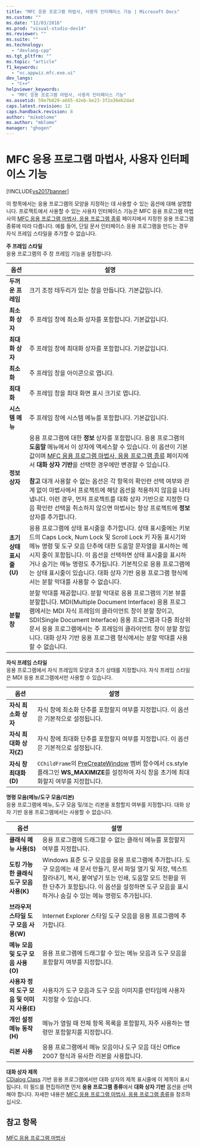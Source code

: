 ```yaml
---
title: "MFC 응용 프로그램 마법사, 사용자 인터페이스 기능 | Microsoft Docs"
ms.custom: ""
ms.date: "12/03/2016"
ms.prod: "visual-studio-dev14"
ms.reviewer: ""
ms.suite: ""
ms.technology: 
  - "devlang-cpp"
ms.tgt_pltfrm: ""
ms.topic: "article"
f1_keywords: 
  - "vc.appwiz.mfc.exe.ui"
dev_langs: 
  - "C++"
helpviewer_keywords: 
  - "MFC 응용 프로그램 마법사, 사용자 인터페이스 기능"
ms.assetid: 59e7b829-a665-42eb-be23-3f2a36eb2dad
caps.latest.revision: 12
caps.handback.revision: 8
author: "mikeblome"
ms.author: "mblome"
manager: "ghogen"
---
```

# MFC 응용 프로그램 마법사, 사용자 인터페이스 기능
[!INCLUDE[vs2017banner](../../assembler/inline/includes/vs2017banner.md)]

이 항목에서는 응용 프로그램의 모양을 지정하는 데 사용할 수 있는 옵션에 대해 설명합니다.  프로젝트에서 사용할 수 있는 사용자 인터페이스 기능은 MFC 응용 프로그램 마법사의 [MFC 응용 프로그램 마법사, 응용 프로그램 종류](../../mfc/reference/application-type-mfc-application-wizard.md) 페이지에서 지정한 응용 프로그램 종류에 따라 다릅니다.  예를 들어, 단일 문서 인터페이스 응용 프로그램을 만드는 경우 자식 프레임 스타일을 추가할 수 없습니다.  
  
 **주 프레임 스타일**  
 응용 프로그램의 주 창 프레임 기능을 설정합니다.  
  
|옵션|설명|  
|--------|--------|  
|**두꺼운 프레임**|크기 조정 테두리가 있는 창을 만듭니다.  기본값입니다.|  
|**최소화 상자**|주 프레임 창에 최소화 상자를 포함합니다.  기본값입니다.|  
|**최대화 상자**|주 프레임 창에 최대화 상자를 포함합니다.  기본값입니다.|  
|**최소화**|주 프레임 창을 아이콘으로 엽니다.|  
|**최대화**|주 프레임 창을 최대 화면 표시 크기로 엽니다.|  
|**시스템 메뉴**|주 프레임 창에 시스템 메뉴를 포함합니다.  기본값입니다.|  
|**정보 상자**|응용 프로그램에 대한 **정보** 상자를 포함합니다.  응용 프로그램의 **도움말** 메뉴에서 이 상자에 액세스할 수 있습니다.  이 옵션이 기본값이며 [MFC 응용 프로그램 마법사, 응용 프로그램 종류](../../mfc/reference/application-type-mfc-application-wizard.md) 페이지에서 **대화 상자 기반**을 선택한 경우에만 변경할 수 있습니다.<br /><br /> **참고** 대개 사용할 수 없는 옵션은 각 항목의 확인란 선택 여부와 관계 없이 마법사에서 프로젝트에 해당 옵션을 적용하지 않음을 나타냅니다.  이런 경우, 먼저 프로젝트를 대화 상자 기반으로 지정한 다음 확인란 선택을 취소하지 않으면 마법사는 항상 프로젝트에 **정보** 상자를 추가합니다.|  
|**초기 상태 표시줄\(U\)**|응용 프로그램에 상태 표시줄을 추가합니다.  상태 표시줄에는 키보드의 Caps Lock, Num Lock 및 Scroll Lock 키 자동 표시기와 메뉴 명령 및 도구 모음 단추에 대한 도움말 문자열을 표시하는 메시지 줄이 포함됩니다.  이 옵션을 선택하면 상태 표시줄을 표시하거나 숨기는 메뉴 명령도 추가됩니다.  기본적으로 응용 프로그램에는 상태 표시줄이 있습니다.  대화 상자 기반 응용 프로그램 형식에서는 분할 막대를 사용할 수 없습니다.|  
|**분할 창**|분할 막대를 제공합니다.  분할 막대로 응용 프로그램의 기본 뷰를 분할합니다.  MDI\(Multiple Document Interface\) 응용 프로그램에서는 MDI 자식 프레임의 클라이언트 창이 분할 창이고, SDI\(Single Document Interface\) 응용 프로그램과 다중 최상위 문서 응용 프로그램에서는 주 프레임의 클라이언트 창이 분할 창입니다.  대화 상자 기반 응용 프로그램 형식에서는 분할 막대를 사용할 수 없습니다.|  
  
 **자식 프레임 스타일**  
 응용 프로그램에서 자식 프레임의 모양과 초기 상태를 지정합니다.  자식 프레임 스타일은 MDI 응용 프로그램에서만 사용할 수 있습니다.  
  
|옵션|설명|  
|--------|--------|  
|**자식 최소화 상자**|자식 창에 최소화 단추를 포함할지 여부를 지정합니다. 이 옵션은 기본적으로 설정됩니다.|  
|**자식 최대화 상자\(Z\)**|자식 창에 최대화 단추를 포함할지 여부를 지정합니다. 이 옵션은 기본적으로 설정됩니다.|  
|**자식 창 최대화\(D\)**|`CChildFrame`의 [PreCreateWindow](../Topic/CWnd::PreCreateWindow.md) 멤버 함수에서 cs.style 플래그인 **WS\_MAXIMIZE**를 설정하여 자식 창을 초기에 최대화할지 여부를 지정합니다.|  
  
 **명령 모음\(메뉴\/도구 모음\/리본\)**  
 응용 프로그램에 메뉴, 도구 모음 및\/또는 리본을 포함할지 여부를 지정합니다.  대화 상자 기반 응용 프로그램에서는 사용할 수 없습니다.  
  
|옵션|설명|  
|--------|--------|  
|**클래식 메뉴 사용\(S\)**|응용 프로그램에 드래그할 수 없는 클래식 메뉴를 포함할지 여부를 지정합니다.|  
|**도킹 가능한 클래식 도구 모음 사용\(K\)**|Windows 표준 도구 모음을 응용 프로그램에 추가합니다.  도구 모음에는 새 문서 만들기, 문서 파일 열기 및 저장, 텍스트 잘라내기, 복사, 붙여넣기 또는 인쇄, 도움말 모드 전환을 위한 단추가 포함됩니다.  이 옵션을 설정하면 도구 모음을 표시하거나 숨길 수 있는 메뉴 명령도 추가됩니다.|  
|**브라우저 스타일 도구 모음 사용\(W\)**|Internet Explorer 스타일 도구 모음을 응용 프로그램에 추가합니다.|  
|**메뉴 모음 및 도구 모음 사용\(O\)**|응용 프로그램에 드래그할 수 있는 메뉴 모음과 도구 모음을 포함할지 여부를 지정합니다.|  
|**사용자 정의 도구 모음 및 이미지 사용\(E\)**|사용자가 도구 모음과 도구 모음 이미지를 런타임에 사용자 지정할 수 있습니다.|  
|**개인 설정 메뉴 동작\(H\)**|메뉴가 열릴 때 전체 항목 목록을 포함할지, 자주 사용하는 명령만 포함할지를 지정합니다.|  
|**리본 사용**|응용 프로그램에서 메뉴 모음이나 도구 모음 대신 Office 2007 형식과 유사한 리본을 사용합니다.|  
  
 **대화 상자 제목**  
 [CDialog Class](../../mfc/reference/cdialog-class.md) 기반 응용 프로그램에서만 대화 상자의 제목 표시줄에 이 제목이 표시됩니다.  이 필드를 편집하려면 먼저 **응용 프로그램 종류**에서 **대화 상자 기반** 옵션을 선택해야 합니다.  자세한 내용은 [MFC 응용 프로그램 마법사, 응용 프로그램 종류](../../mfc/reference/application-type-mfc-application-wizard.md)을 참조하십시오.  
  
## 참고 항목  
 [MFC 응용 프로그램 마법사](../../mfc/reference/mfc-application-wizard.md)